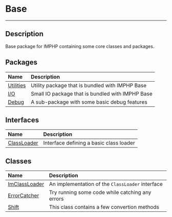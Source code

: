 # Base
____

## Description
Base package for IMPHP containing some core classes and packages.

## Packages
| Name | Description |
| :--- | :---------- |
| [Utilities](util.md) | Utility package that is bundled with IMPHP Base |
| [I/O](io.md) | Small IO package that is bundled with IMPHP Base |
| [Debug](debug.md) | A sub-package with some basic debug features |

## Interfaces
| Name | Description |
| :--- | :---------- |
| [ClassLoader](base-ClassLoader.md) | Interface defining a basic class loader |

## Classes
| Name | Description |
| :--- | :---------- |
| [ImClassLoader](base-ImClassLoader.md) | An implementation of the `ClassLoader` interface |
| [ErrorCatcher](base-ErrorCatcher.md) | Try running some code while catching any errors |
| [Shift](base-Shift.md) | This class contains a few convertion methods |
